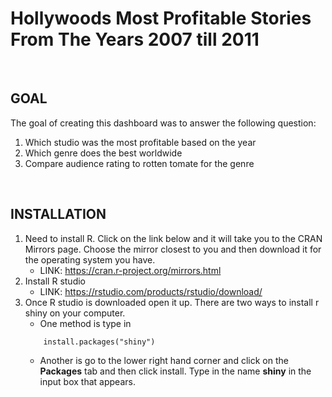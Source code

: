# Hollywoods Most Profitable Stories From The Years 2007 till 2011  

<br /> 

## GOAL
The goal of creating this dashboard was to answer the following question:  
1. Which studio was the most profitable based on the year
2. Which genre does the best worldwide 
3. Compare audience rating to rotten tomate for the genre  

<br /> 

## INSTALLATION 

1. Need to install R. Click on the link below and it will take you to the CRAN Mirrors page. Choose the mirror closest to you and then download it for the operating system you have.   
   - LINK: https://cran.r-project.org/mirrors.html 
2. Install R studio   
   - LINK: https://rstudio.com/products/rstudio/download/
3. Once R studio is downloaded open it up. There are two ways to install r shiny on your computer. 
   - One method is type in   
	```
		install.packages("shiny")
	```
    - Another is go to the lower right hand corner and click on the **Packages** tab and then click install. Type in the name **shiny** in the input box that appears. 
